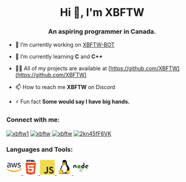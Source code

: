 <h1 align="center">Hi 👋, I'm XBFTW</h1>
<h3 align="center">An aspiring programmer in Canada.</h3>

- 🔭 I’m currently working on [XBFTW-BOT](https://github.com/XBFTW/XBFTW-BOT)

- 🌱 I’m currently learning **C** and **C++**

- 👨‍💻 All of my projects are available at [https://github.com/XBFTW](https://github.com/XBFTW)

- 📫 How to reach me **XBFTW** on Discord

- ⚡ Fun fact **Some would say I have big hands.**

<h3 align="left">Connect with me:</h3>
<p align="left">
<a href="https://twitter.com/xbftw1" target="blank"><img align="center" src="https://raw.githubusercontent.com/rahuldkjain/github-profile-readme-generator/master/src/images/icons/Social/twitter.svg" alt="xbftw1" height="30" width="40" /></a>
<a href="https://instagram.com/xbftw" target="blank"><img align="center" src="https://raw.githubusercontent.com/rahuldkjain/github-profile-readme-generator/master/src/images/icons/Social/instagram.svg" alt="xbftw" height="30" width="40" /></a>
<a href="https://www.youtube.com/c/xbftw" target="blank"><img align="center" src="https://raw.githubusercontent.com/rahuldkjain/github-profile-readme-generator/master/src/images/icons/Social/youtube.svg" alt="xbftw" height="30" width="40" /></a>
<a href="https://discord.gg/2kn45fF6VK" target="blank"><img align="center" src="https://raw.githubusercontent.com/rahuldkjain/github-profile-readme-generator/master/src/images/icons/Social/discord.svg" alt="2kn45fF6VK" height="30" width="40" /></a>
</p>

<h3 align="left">Languages and Tools:</h3>
<p align="left"> <a href="https://aws.amazon.com" target="_blank" rel="noreferrer"> <img src="https://raw.githubusercontent.com/devicons/devicon/master/icons/amazonwebservices/amazonwebservices-original-wordmark.svg" alt="aws" width="40" height="40"/> </a> <a href="https://www.w3.org/html/" target="_blank" rel="noreferrer"> <img src="https://raw.githubusercontent.com/devicons/devicon/master/icons/html5/html5-original-wordmark.svg" alt="html5" width="40" height="40"/> </a> <a href="https://developer.mozilla.org/en-US/docs/Web/JavaScript" target="_blank" rel="noreferrer"> <img src="https://raw.githubusercontent.com/devicons/devicon/master/icons/javascript/javascript-original.svg" alt="javascript" width="40" height="40"/> </a> <a href="https://www.linux.org/" target="_blank" rel="noreferrer"> <img src="https://raw.githubusercontent.com/devicons/devicon/master/icons/linux/linux-original.svg" alt="linux" width="40" height="40"/> </a> <a href="https://nodejs.org" target="_blank" rel="noreferrer"> <img src="https://raw.githubusercontent.com/devicons/devicon/master/icons/nodejs/nodejs-original-wordmark.svg" alt="nodejs" width="40" height="40"/> </a> </p>
